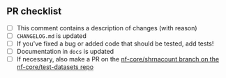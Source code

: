 <!--
# nf-core/shrnacount pull request

Many thanks for contributing to nf-core/shrnacount!

Please fill in the appropriate checklist below (delete whatever is not relevant).
These are the most common things requested on pull requests (PRs).

Remember that PRs should be made against the dev branch, unless you're preparing a pipeline release.

Learn more about contributing: [CONTRIBUTING.md](https://github.com/nf-core/shrnacount/tree/master/.github/CONTRIBUTING.md)
-->

## PR checklist

- [ ] This comment contains a description of changes (with reason)
- [ ] `CHANGELOG.md` is updated
- [ ] If you've fixed a bug or added code that should be tested, add tests!
- [ ] Documentation in `docs` is updated
- [ ] If necessary, also make a PR on the [nf-core/shrnacount branch on the nf-core/test-datasets repo](https://github.com/nf-core/test-datasets/pull/new/nf-core/shrnacount)
